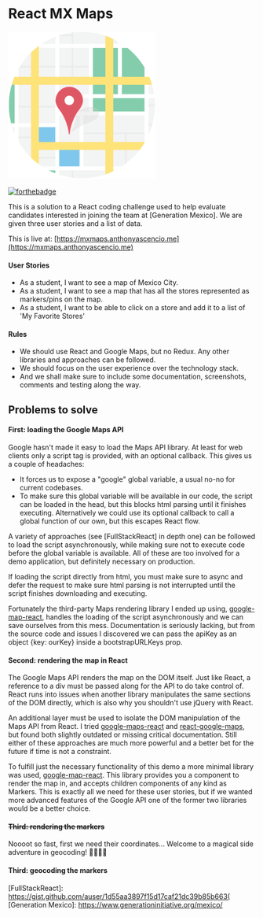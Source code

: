 # React MX Maps

<img src="./public/logo.png" height="300px" width="auto"/>

[![forthebadge](http://forthebadge.com/images/badges/you-didnt-ask-for-this.svg)](http://forthebadge.com)

This is a solution to a React coding challenge used to help evaluate candidates interested in joining the team at [Generation Mexico]. We are given three user stories and a list of data.

This is live at: [https://mxmaps.anthonyascencio.me](https://mxmaps.anthonyascencio.me)

#### User Stories
* As a student, I want to see a map of Mexico City.
* As a student, I want to see a map that has all the stores represented as markers/pins on the map.
* As a student, I want to be able to click on a store and add it to a list of 'My Favorite Stores'

#### Rules
* We should use React and Google Maps, but no Redux. Any other libraries and approaches can be followed.
* We should focus on the user experience over the technology stack.
* And we shall make sure to include some documentation, screenshots, comments and testing along the way.

## Problems to solve

#### First: loading the Google Maps API
Google hasn't made it easy to load the Maps API library. At least for web clients only a script tag is provided, with an optional callback. This gives us a couple of headaches:

  * It forces us to expose a "google" global variable, a usual no-no for current codebases.
  * To make sure this global variable will be available in our code, the script can be loaded in the head, but this blocks html parsing until it finishes executing. Alternatively we could use its optional callback to call a global function of our own, but this escapes React flow.

A variety of approaches (see [FullStackReact] in depth one) can be followed to load the script asynchronously, while making sure not to execute code before the global variable is available. All of these are too involved for a demo application, but definitely necessary on production.

If loading the script directly from html, you must make sure to async and defer the request to make sure html parsing is not interrupted until the script finishes downloading and executing.

Fortunately the third-party Maps rendering library I ended up using, [google-map-react], handles the loading of the script asynchronously and we can save ourselves from this mess. Documentation is seriously lacking, but from the source code and issues I discovered we can pass the apiKey as an object {key: ourKey} inside a bootstrapURLKeys prop.

#### Second: rendering the map in React
The Google Maps API renders the map on the DOM itself. Just like React, a reference to a div must be passed along for the API to do take control of.
React runs into issues when another library manipulates the same sections of the DOM directly, which is also why you shouldn't use jQuery with React.

An additional layer must be used to isolate the DOM manipulation of the Maps API from React. I tried [google-maps-react] and [react-google-maps], but found both slightly outdated or missing critical documentation. Still either of these approaches are much more powerful and a better bet for the future if time is not a constraint.

To fulfill just the necessary functionality of this demo a more minimal library was used, [google-map-react]. This library provides you a component to render the map in, and accepts children components of any kind as Markers.
This is exactly all we need for these user stories, but if we wanted more advanced features of the Google API one of the former two libraries would be a better choice.

#### ~~Third: rendering the markers~~
Noooot so fast, first we need their coordinates... Welcome to a magical side adventure in geocoding! :steam_locomotive::train::train::train:

#### Third: geocoding the markers





[google-maps-react]: https://github.com/fullstackreact/google-maps-react
[google-map-react]: https://github.com/istarkov/google-map-react
[react-google-maps]: https://github.com/tomchentw/react-google-maps
[FullStackReact]: https://gist.github.com/auser/1d55aa3897f15d17caf21dc39b85b663(
[Generation Mexico]: https://www.generationinitiative.org/mexico/
